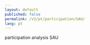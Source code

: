 ```yaml
---
layout: default
published: false
permalink: /v3/pt/participation/SAU/
lang: pt
---
```


participation analysis SAU
